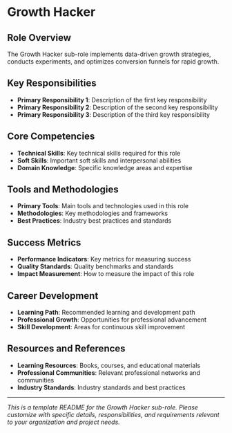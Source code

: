# Growth Hacker

## Role Overview
The Growth Hacker sub-role implements data-driven growth strategies, conducts experiments, and optimizes conversion funnels for rapid growth.

## Key Responsibilities
- **Primary Responsibility 1**: Description of the first key responsibility
- **Primary Responsibility 2**: Description of the second key responsibility
- **Primary Responsibility 3**: Description of the third key responsibility

## Core Competencies
- **Technical Skills**: Key technical skills required for this role
- **Soft Skills**: Important soft skills and interpersonal abilities
- **Domain Knowledge**: Specific knowledge areas and expertise

## Tools and Methodologies
- **Primary Tools**: Main tools and technologies used in this role
- **Methodologies**: Key methodologies and frameworks
- **Best Practices**: Industry best practices and standards

## Success Metrics
- **Performance Indicators**: Key metrics for measuring success
- **Quality Standards**: Quality benchmarks and standards
- **Impact Measurement**: How to measure the impact of this role

## Career Development
- **Learning Path**: Recommended learning and development path
- **Professional Growth**: Opportunities for professional advancement
- **Skill Development**: Areas for continuous skill improvement

## Resources and References
- **Learning Resources**: Books, courses, and educational materials
- **Professional Communities**: Relevant professional networks and communities
- **Industry Standards**: Industry standards and best practices

---
*This is a template README for the Growth Hacker sub-role. Please customize with specific details, responsibilities, and requirements relevant to your organization and project needs.*
